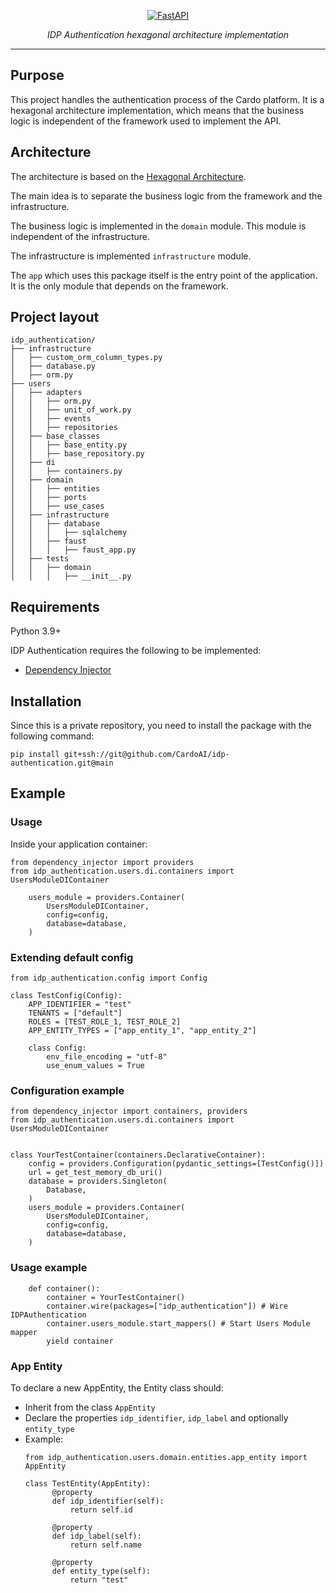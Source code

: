 <p align="center">
  <a href="https://cardoai.com/"><img src="https://cardoai.com/wp-content/themes/yootheme/cache/logo-cardo-negativo-cd27a0ee.webp" alt="FastAPI"></a>
</p>
<p align="center">
    <em>IDP Authentication hexagonal architecture implementation</em>
</p>

---

## Purpose

This project handles the authentication process of the Cardo platform. It is a hexagonal architecture implementation, which means that the business logic is independent of the framework used to implement the API.



## Architecture

The architecture is based on the [Hexagonal Architecture](https://en.wikipedia.org/wiki/Hexagonal_architecture_(software)).

The main idea is to separate the business logic from the framework and the infrastructure.

The business logic is implemented in the `domain` module. This module is independent of the infrastructure.

The infrastructure is implemented `infrastructure` module.

The `app` which uses this package itself is the entry point of the application. It is the only module that depends on the framework.


## Project layout

    idp_authentication/
    ├── infrastructure
    │   ├── custom_orm_column_types.py
    │   ├── database.py
    │   ├── orm.py
    ├── users
    │   ├── adapters
    │   │   ├── orm.py
    │   │   ├── unit_of_work.py
    │   │   ├── events
    │   │   ├── repositories
    │   ├── base_classes
    │   │   ├── base_entity.py
    │   │   ├── base_repository.py
    │   ├── di
    │   │   ├── containers.py
    │   ├── domain
    │   │   ├── entities
    │   │   ├── ports
    │   │   ├── use_cases
    │   ├── infrastructure
    │   │   ├── database
    │   │   │   ├── sqlalchemy
    │   │   ├── faust
    │   │   │   ├── faust_app.py
    │   ├── tests
    │   │   ├── domain
    │   │   │   ├── __init__.py


## Requirements

Python 3.9+

IDP Authentication requires the following to be implemented:

* <a href="https://python-dependency-injector.ets-labs.org/" class="external-link" target="_blank">Dependency Injector</a>


## Installation
Since this is a private repository, you need to install the package with the following command:

    pip install git+ssh://git@github.com/CardoAI/idp-authentication.git@main


## Example

### Usage
Inside your application container:

```python3
from dependency_injector import providers
from idp_authentication.users.di.containers import UsersModuleDIContainer

    users_module = providers.Container(
        UsersModuleDIContainer,
        config=config,
        database=database,
    )
```


### Extending default config

```python3
from idp_authentication.config import Config

class TestConfig(Config):
    APP_IDENTIFIER = "test"
    TENANTS = ["default"]
    ROLES = [TEST_ROLE_1, TEST_ROLE_2]
    APP_ENTITY_TYPES = ["app_entity_1", "app_entity_2"]

    class Config:
        env_file_encoding = "utf-8"
        use_enum_values = True
```


### Configuration example

```python3
from dependency_injector import containers, providers
from idp_authentication.users.di.containers import UsersModuleDIContainer


class YourTestContainer(containers.DeclarativeContainer):
    config = providers.Configuration(pydantic_settings=[TestConfig()])
    url = get_test_memory_db_uri()
    database = providers.Singleton(
        Database,
    )
    users_module = providers.Container(
        UsersModuleDIContainer,
        config=config,
        database=database,
    )
```


### Usage example

```python3
    def container():
        container = YourTestContainer()
        container.wire(packages=["idp_authentication"]) # Wire IDPAuthentication
        container.users_module.start_mappers() # Start Users Module mapper
        yield container
```


### App Entity

To declare a new AppEntity, the Entity class should:
- Inherit from the class `AppEntity`
- Declare the properties `idp_identifier`, `idp_label` and optionally `entity_type`
- Example:
  ```python3
  from idp_authentication.users.domain.entities.app_entity import AppEntity
    
  class TestEntity(AppEntity):
        @property
        def idp_identifier(self):
            return self.id
          
        @property
        def idp_label(self):
            return self.name
    
        @property
        def entity_type(self):
            return "test"
  ```

